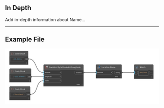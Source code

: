 ## In Depth
Add in-depth information about Name...
___
## Example File

![Name](./DynamoUnits.Location.Name_img.jpg)

